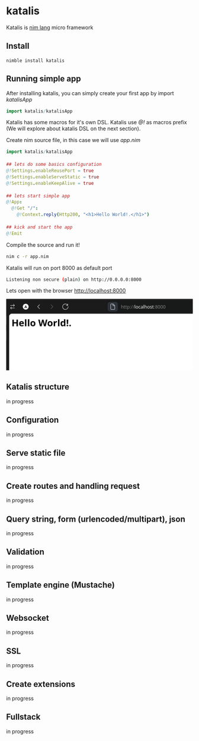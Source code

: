 # katalis
Katalis is [nim lang](https://nim-lang.org) micro framework

## Install
```
nimble install katalis
```

## Running simple app
After installing katalis, you can simply create your first app by import *katalisApp*
```nim
import katalis/katalisApp
```

Katalis has some macros for it's own DSL. Katalis use *@!* as macros prefix (We will explore about katalis DSL on the next section).

Create nim source file, in this case we will use *app.nim*
```nim
import katalis/katalisApp

## lets do some basics configuration
@!Settings.enableReusePort = true
@!Settings.enableServeStatic = true
@!Settings.enableKeepAlive = true

## lets start simple app
@!App:
  @!Get "/":
    @!Context.reply(Http200, "<h1>Hello World!.</h1>")

## kick and start the app
@!Emit
```

Compile the source and run it!
```bash
nim c -r app.nim
```

Katalis will run on port 8000 as default port
```bash
Listening non secure (plain) on http://0.0.0.0:8000
```

Lets open with the browser [http://localhost:8000](http://localhost:8000)

![Alt http://localhost:8000](https://github.com/zendbit/katalis-readme-assets/blob/981946bf0fee5acaa341edc04ed3e26f82263e5c/Screenshot%20From%202024-11-03%2021-38-44.png)

## Katalis structure
in progress

## Configuration
in progress

## Serve static file
in progress

## Create routes and handling request
in progress

## Query string, form (urlencoded/multipart), json
in progress

## Validation
in progress
## Template engine (Mustache)
in progress

## Websocket
in progress

## SSL
in progress

## Create extensions
in progress

## Fullstack
in progress
